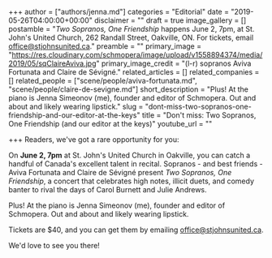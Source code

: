 +++
author = ["authors/jenna.md"]
categories = "Editorial"
date = "2019-05-26T04:00:00+00:00"
disclaimer = ""
draft = true
image_gallery = []
postamble = "_Two Sopranos, One Friendship_ happens June 2, 7pm, at St. John's United Church, 262 Randall Street, Oakville, ON. For tickets, email office@stjohnsunited.ca."
preamble = ""
primary_image = "https://res.cloudinary.com/schmopera/image/upload/v1558894374/media/2019/05/sqClaireAviva.jpg"
primary_image_credit = "(l-r) sopranos Aviva Fortunata and Claire de Sévigné."
related_articles = []
related_companies = []
related_people = ["scene/people/aviva-fortunata.md", "scene/people/claire-de-sevigne.md"]
short_description = "Plus! At the piano is Jenna Simeonov (me), founder and editor of Schmopera. Out and about and likely wearing lipstick."
slug = "dont-miss-two-sopranos-one-friendship-and-our-editor-at-the-keys"
title = "Don't miss: Two Sopranos, One Friendship (and our editor at the keys)"
youtube_url = ""

+++
Readers, we've got a rare opportunity for you:

On **June 2, 7pm** at St. John's United Church in Oakville, you can catch a handful of Canada's excellent talent in recital. Sopranos - and best friends - Aviva Fortunata and Claire de Sévigné present _Two Sopranos, One Friendship_, a concert that celebrates high notes, illicit duets, and comedy banter to rival the days of Carol Burnett and Julie Andrews.

Plus! At the piano is Jenna Simeonov (me), founder and editor of Schmopera. Out and about and likely wearing lipstick.

Tickets are $40, and you can get them by emailing office@stjohnsunited.ca.

We'd love to see you there!